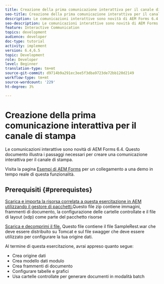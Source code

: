 ```yaml
---
title: Creazione della prima comunicazione interattiva per il canale di stampa
seo-title: Creazione della prima comunicazione interattiva per il canale di stampa
description: Le comunicazioni interattive sono novità di AEM Forms 6.4. Questo documento illustra i passaggi necessari per creare una comunicazione interattiva per il canale di stampa.
seo-description: Le comunicazioni interattive sono novità di AEM Forms 6.4. Questo documento illustra i passaggi necessari per creare una comunicazione interattiva per il canale di stampa.
feature: Interactive Communication
topics: development
audience: developer
doc-type: tutorial
activity: implement
version: 6.4,6.5
topic: Development
role: Developer
level: Beginner
translation-type: tm+mt
source-git-commit: d9714b9a291ec3ee5f3dba9723de72bb120d2149
workflow-type: tm+mt
source-wordcount: '229'
ht-degree: 3%

---
```



# Creazione della prima comunicazione interattiva per il canale di stampa

Le comunicazioni interattive sono novità di AEM Forms 6.4. Questo documento illustra i passaggi necessari per creare una comunicazione interattiva per il canale di stampa.

Visita la pagina [Esempi di AEM Forms](https://forms.enablementadobe.com/content/samples/samples.html?query=0) per un collegamento a una demo in tempo reale di questa funzionalità.

## Prerequisiti {#prerequistes}

[Scarica e importa la risorsa correlata a questa esercitazione in AEM utilizzando il gestore di pacchetti.](assets/gettingstartedassets.zip)Questo file zip contiene immagini, frammenti di documento, la configurazione delle cartelle controllate e il file di layout (xdp) come parte del pacchetto risorse

[Scarica e decomprimi il file.](assets/warfileandswaggerfile.zip) Questo file contiene il file SampleRest.war che deve essere distribuito su Tomcat e sul file swagger che deve essere utilizzato per configurare la tua origine dati.

Al termine di questa esercitazione, avrai appreso quanto segue:

* Crea origine dati
* Crea modello dati modulo
* Crea frammenti di documento
* Configurare tabelle e grafici
* Usa cartelle controllate per generare documenti in modalità batch


